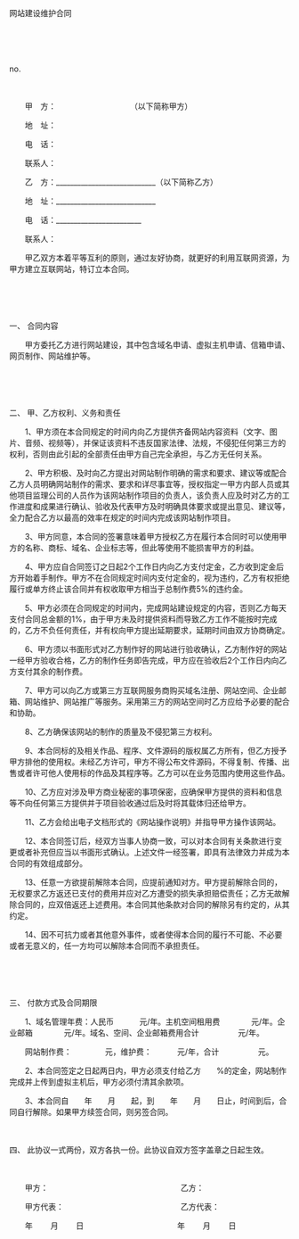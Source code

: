 



网站建设维护合同



 

　　

　　


 no.
 
　　



　　甲　方：　　　　　　　　　　（以下简称甲方）

　　地　址：

　　电　话：

　　联系人：　　

　　乙　方：____________________________（以下简称乙方）

　　地　址：____________________________

　　电　话：________________________

　　联系人：　　

　　甲乙双方本着平等互利的原则，通过友好协商，就更好的利用互联网资源，为甲方建立互联网站，特订立本合同。

　　

　　

一、
合同内容

　　甲方委托乙方进行网站建设，其中包含域名申请、虚拟主机申请、信箱申请、网页制作、网站维护等。

　　

　　

二、
甲、乙方权利、义务和责任

　　1、甲方须在本合同规定的时间内向乙方提供齐备网站内容资料（文字、图片、音频、视频等），并保证该资料不违反国家法律、法规，不侵犯任何第三方的权利，否则由此引起的全部责任由甲方自己完全承担，与乙方无任何关系。

　　2、甲方积极、及时向乙方提出对网站制作明确的需求和要求、建议等或配合乙方人员明确网站制作的需求、要求和详尽事宜等，授权指定一甲方内部人员或其他项目监理公司的人员作为该网站制作项目的负责人，该负责人应及时对乙方的工作进度和成果进行确认、验收及代表甲方及时明确具体要求或提出意见、建议等，全力配合乙方以最高的效率在规定的时间内完成该网站制作项目。

　　3、甲方同意，本合同的签署意味着甲方授权乙方在履行本合同时可以使用甲方的名称、商标、域名、企业标志等，但此等使用不能损害甲方的利益。

　　4、甲方应自合同签订之日起2个工作日内向乙方支付定金，乙方收到定金后方开始着手制作。甲方不在合同规定时间内支付定金的，视为违约，乙方有权拒绝履行或单方终止该合同并有权收取甲方相当于总制作费5%的违约金。

　　5、甲方必须在合同规定的时间内，完成网站建设规定的内容，否则乙方每天支付合同总金额的1%，由于甲方未及时提供资料而导致乙方工作不能按时完成的，乙方不负任何责任，并有权向甲方提出延期要求，延期时间由双方协商确定。

　　6、甲方须以书面形式对乙方制作好的网站进行验收确认，乙方制作好的网站一经甲方验收合格，乙方的制作任务即告完成，甲方应在验收后2个工作日内向乙方支付其余的制作费。

　　7、甲方可以向乙方或第三方互联网服务商购买域名注册、网站空间、企业邮箱、网站维护、网站推广等服务。采用第三方的网站空间时乙方应给予必要的配合和协助。

　　8、乙方确保该网站的制作的质量及不侵犯第三方权利。

　　9、本合同标的及相关作品、程序、文件源码的版权属乙方所有，但乙方授予甲方排他的使用权。未经乙方许可，甲方不得公布文件源码，不得复制、传播、出售或者许可他人使用标的作品及其程序等。乙方可以在业务范围内使用这些作品。

　　10、乙方应对涉及甲方商业秘密的事项保密，应确保甲方提供的资料和信息等不向任何第三方提供并于项目验收通过后及时将其载体归还给甲方。

　　11、乙方会给出电子文档形式的《网站操作说明》并指导甲方操作该网站。

　　12、本合同签订后，经双方当事人协商一致，可以对本合同有关条款进行变更或者补充但应当以书面形式确认。上述文件一经签署，即具有法律效力并成为本合同的有效组成部分。

　　13、任意一方欲提前解除本合同，应提前通知对方。甲方提前解除合同的，无权要求乙方返还已支付的费用并应对乙方遭受的损失承担赔偿责任；乙方无故解除合同的，应双倍返还上述费用。本合同其他条款对合同的解除另有约定的，从其约定。

　　14、因不可抗力或者其他意外事件，或者使得本合同的履行不可能、不必要或者无意义的，任一方均可以解除本合同而不承担责任。

　　

　　

三、
付款方式及合同期限

　　1、域名管理年费：人民币　　　 元/年。主机空间租用费　　　　元/年。企业邮箱　　　　元/年。域名、空间、企业邮箱费用合计　　　　　元/年。

　　网站制作费：　　　　 元，维护费：　　　 元/年，合计　　　　　元。

　　2、本合同签定之日起两日内，甲方必须支付给乙方　　%的定金，网站制作完成并上传到虚拟主机后，甲方必须付清其余款项。

　　3、本合同自　　年　　月　　起，到　　年　　月　　日止，时间到后，合同自行解除。如果甲方续签合同，则另签合同。

　　

四、
此协议一式两份，双方各执一份。此协议自双方签字盖章之日起生效。　　

　　

　　甲方：　　　　　　　　　　　　　　　　　乙方：

　　甲方代表：　　　　　　　　　　　　　　　乙方代表：

　　年　　 月　　 日　　　　　　　　　　　　年　　 月　　 日
